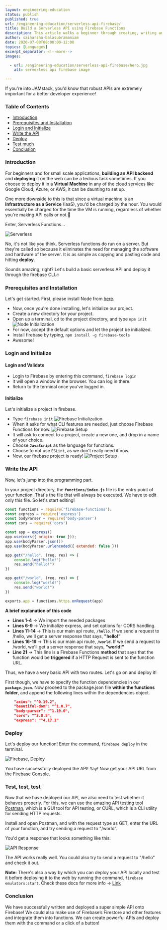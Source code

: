 ```yaml
---
layout: engineering-education
status: publish
published: true
url: /engineering-education/serverless-api-firebase/
title: Build a Serverless API using Firebase Functions
description: This article walks a beginner through creating, writing and deploying a simple RESTful API using the firebase-cli tools onto a publicly hosted link.
author: saiharsha-balasubramaniam
date: 2020-07-08T00:00:00-12:00
topics: [Languages]
excerpt_separator: <!--more-->
images:

  - url: /engineering-education/serverless-api-firebase/hero.jpg
    alt: serverless api firebase image

---
```

If you're into JAMstack, you'd know that robust APIs are extremely important for a better developer experience!
<!--more-->

### Table of Contents

- [Introduction](#introduction)
- [Prerequisites and Installation](#prerequisites-and-installation)
- [Login and Initialize](#login-and-initialize)
- [Write the API](#write-the-api)
- [Deploy](#deploy)
- [Test much](#test-much)
- [Conclusion](#conclusion)

### Introduction
For beginners and for small scale applications, **building an API backend** and **deploying** it on the web can be a tedious task sometimes. If you choose to deploy it in a **Virtual Machine** in any of the cloud services like Google Cloud, Azure, or AWS, it can be daunting to set up.

One more downside to this is that since a virtual machine is an **Infrastructure as a Service** (IaaS), you'd be charged by the hour. You would essentially be charged for the time the VM is running, regardless of whether you're making API calls or not.🙁

Enter, Serverless Functions...

![Serverless](/engineering-education/serverless-api-firebase/serverless.jpeg)

No, it's not like you think. Serverless functions do run on a server. But they're called so because it eliminates the need for managing the software and hardware of the server. It is as simple as copying and pasting code and hitting **deploy**.

Sounds amazing, right? Let's build a basic serverless API and deploy it through the firebase CLI.🔥

### Prerequisites and Installation

Let's get started. First, please install Node from [here](https://nodejs.org/en/).

- Now, once you're done installing, let's initialize our project.
- Create a new directory for your project.
- Open up a terminal, cd to the project directory, and type `npm init`
![Node Initialization](/engineering-education/serverless-api-firebase/npm-setup.png)
- For now, accept the default options and let the project be initialized.
- Install firebase by typing, `npm install -g firebase-tools`
- Awesome!

### Login and Initialize

#### Login and Validate
- Login to Firebase by entering this command, `firebase login`
- It will open a window in the browser. You can log in there.
- Return to the terminal once you've logged in.

#### Initialize
Let's initialize a project in firebase.

- Type `firebase init`
![Firebase Initialization](/engineering-education/serverless-api-firebase/firebase-init.png)
- When it asks for what CLI features are needed, just choose Firebase Functions for now.
![Firebase Setup](/engineering-education/serverless-api-firebase/functions-setup.png)
- It will ask to connect to a project, create a new one, and drop in a name of your choice.
- Choose **`JavaScript`** as the language for functions.
- Choose to not use `ESLint`, as we don't really need it now.
- Now, our firebase project is ready!
![Project Setup](/engineering-education/serverless-api-firebase/project-setup.png)

### Write the API
Now, let's jump into the programming part.

In your project directory, the **`functions/index.js`** file is the entry point of your function. That's the file that will always be executed. We have to edit only this file. So let's start editing!

```javascript {linenos=inline,linenostart=1}
const functions = require('firebase-functions');
const express = require('express')
const bodyParser = require('body-parser')
const cors = require('cors')

const app = express()
app.use(cors({ origin: true }));
app.use(bodyParser.json())
app.use(bodyParser.urlencoded({ extended: false }))

app.get("/hello", (req, res) => {
    console.log("hello!")
    res.send("hello!")
})

app.get("/world", (req, res) => {
    console.log("world!")
    res.send("world!")
})

exports.app = functions.https.onRequest(app)
```

**A brief explanation of this code**
- **Lines 1-4** -> We import the needed packages
- **Lines 6-9** -> We initialize express, and set options for CORS handling.
- **Lines 11-14** -> This is our main api route, **`/hello`**. If we send a request to /hello, we'll get a server response that says, **"hello!"**
- **Lines 16-19** -> This is our main api route, **`/world`**. If we send a request to /world, we'll get a server response that says, **"world!"**
- **Line 21** -> This line is a Firebase Functions **method** that says that the function would be **triggered** if a HTTP Request is sent to the function URL.

Thus, we have a very basic API with two routes. Let's go on and deploy it!

First though, we have to specify the function dependencies in our **`package.json`**. Now proceed to the package.json file **within the functions folder**, and append the following lines within the dependencies object.

```json
    "axios": "^0.19.2",
    "beautiful-dom": "^1.0.7",
    "body-parser": "^1.19.0",
    "cors": "^2.8.5",
    "express": "^4.17.1"
```

### Deploy
Let's deploy our function! Enter the command, `firebase deploy` in the terminal.

![Firebase, Deploy](/engineering-education/serverless-api-firebase/deploy.png)

You have successfully deployed the API! Yay! Now get your API URL from the [Firebase Console](https://console.firebase.google.com).

### Test, test, test
Now that we have deployed our API, we also need to test whether it behaves properly. For this, we can use the amazing API testing tool [Postman](https://www.postman.com/downloads/), which is a GUI tool for API testing, or CURL, which is a CLI utility for sending HTTP requests.

Install and open Postman, and with the request type as GET, enter the URL of your function, and try sending a request to "/world".

You'd get a response that looks something like this:

![API Response](/engineering-education/serverless-api-firebase/api-res.png)

The API works really well. You could also try to send a request to "/hello" and check it out.

**Note:** There's also a way by which you can deploy your API locally and test it before deploying it to the web by running the command, `firebase emulators:start`. Check these docs for more info -> [Link](https://firebase.google.com/docs/functions/get-started)

### Conclusion
We have successfully written and deployed a super simple API onto Firebase! We could also make use of Firebase’s Firestore and other features and integrate them into functions. We can create powerful APIs and deploy them with the command or a click of a button!
